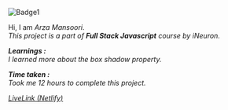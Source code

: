 ![Badge1](https://img.shields.io/badge/Project9-DeveloperLandingPage-8CC0DE)

Hi, I am *Arza Mansoori*.<br>
*This project is a part of ***Full Stack Javascript*** course by iNeuron.*

***Learnings :***<br>
*I learned more about the box shadow property.*

***Time taken :***<br>
*Took me 12 hours to complete this project.*

[*LiveLink (Netlify)*](https://project9-developerlandingpage.netlify.app/ "Project 9")

